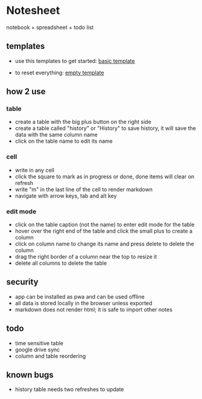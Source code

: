 # Notesheet
notebook + spreadsheet + todo list

## templates
- use this templates to get started: [basic template](https://github.com/qazicopulous/notesheet/blob/main/templates/template.json)

- to reset everything: [empty template](https://github.com/qazicopulous/notesheet/blob/main/templates/empty.json)

## how 2 use

### table
- create a table with the big plus button on the right side
- create a table called "history" or "History" to save history, it will save the data with the same column name
- click on the table name to edit its name

### cell
- write in any cell
- click the square to mark as in progress or done, done items will clear on refresh
- write "m" in the last line of the cell to render markdown
- navigate with arrow keys, tab and alt key

### edit mode
- click on the table caption (not the name) to enter edit mode for the table
- hover over the right end of the table and click the small plus to create a column
- click on column name to change its name and press delete to delete the column
- drag the right border of a column near the top to resize it
- delete all columns to delete the table

## security
- app can be installed as pwa and can be used offline
- all data is stored locally in the browser unless exported
- markdown does not render html; it is safe to import other notes

## todo
- time sensitive table
- google drive sync
- column and table reordering

## known bugs
- history table needs two refreshes to update